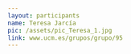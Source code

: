 ```yaml
---
layout: participants
name: Teresa Jarcía
pic: /assets/pic_Teresa_1.jpg
link: www.ucm.es/grupos/grupo/95
---
```

